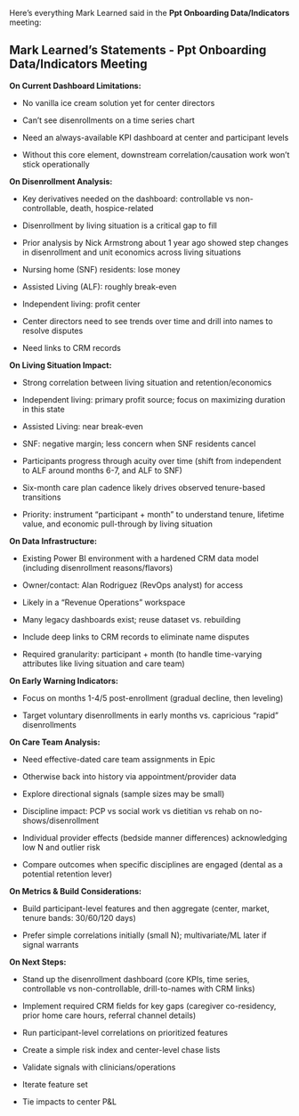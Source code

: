 Here’s everything Mark Learned said in the **Ppt Onboarding Data/Indicators** meeting:

## Mark Learned’s Statements - Ppt Onboarding Data/Indicators Meeting

**On Current Dashboard Limitations:**

- No vanilla ice cream solution yet for center directors
    
- Can’t see disenrollments on a time series chart
    
- Need an always-available KPI dashboard at center and participant levels
    
- Without this core element, downstream correlation/causation work won’t stick operationally
    

**On Disenrollment Analysis:**

- Key derivatives needed on the dashboard: controllable vs non-controllable, death, hospice-related
    
- Disenrollment by living situation is a critical gap to fill
    
- Prior analysis by Nick Armstrong about 1 year ago showed step changes in disenrollment and unit economics across living situations
    
- Nursing home (SNF) residents: lose money
    
- Assisted Living (ALF): roughly break-even
    
- Independent living: profit center
    
- Center directors need to see trends over time and drill into names to resolve disputes
    
- Need links to CRM records
    

**On Living Situation Impact:**

- Strong correlation between living situation and retention/economics
    
- Independent living: primary profit source; focus on maximizing duration in this state
    
- Assisted Living: near break-even
    
- SNF: negative margin; less concern when SNF residents cancel
    
- Participants progress through acuity over time (shift from independent to ALF around months 6-7, and ALF to SNF)
    
- Six-month care plan cadence likely drives observed tenure-based transitions
    
- Priority: instrument “participant + month” to understand tenure, lifetime value, and economic pull-through by living situation
    

**On Data Infrastructure:**

- Existing Power BI environment with a hardened CRM data model (including disenrollment reasons/flavors)
    
- Owner/contact: Alan Rodriguez (RevOps analyst) for access
    
- Likely in a “Revenue Operations” workspace
    
- Many legacy dashboards exist; reuse dataset vs. rebuilding
    
- Include deep links to CRM records to eliminate name disputes
    
- Required granularity: participant + month (to handle time-varying attributes like living situation and care team)
    

**On Early Warning Indicators:**

- Focus on months 1-4/5 post-enrollment (gradual decline, then leveling)
    
- Target voluntary disenrollments in early months vs. capricious “rapid” disenrollments
    

**On Care Team Analysis:**

- Need effective-dated care team assignments in Epic
    
- Otherwise back into history via appointment/provider data
    
- Explore directional signals (sample sizes may be small)
    
- Discipline impact: PCP vs social work vs dietitian vs rehab on no-shows/disenrollment
    
- Individual provider effects (bedside manner differences) acknowledging low N and outlier risk
    
- Compare outcomes when specific disciplines are engaged (dental as a potential retention lever)
    

**On Metrics & Build Considerations:**

- Build participant-level features and then aggregate (center, market, tenure bands: 30/60/120 days)
    
- Prefer simple correlations initially (small N); multivariate/ML later if signal warrants
    

**On Next Steps:**

- Stand up the disenrollment dashboard (core KPIs, time series, controllable vs non-controllable, drill-to-names with CRM links)
    
- Implement required CRM fields for key gaps (caregiver co-residency, prior home care hours, referral channel details)
    
- Run participant-level correlations on prioritized features
    
- Create a simple risk index and center-level chase lists
    
- Validate signals with clinicians/operations
    
- Iterate feature set
    
- Tie impacts to center P&L